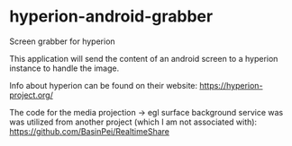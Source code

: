# hyperion-android-grabber
Screen grabber for hyperion

This application will send the content of an android screen to a hyperion instance to handle the image.

Info about hyperion can be found on their website: 
https://hyperion-project.org/

The code for the media projection -> egl surface background service was was utilized from another project (which I am not associated with):
https://github.com/BasinPei/RealtimeShare
